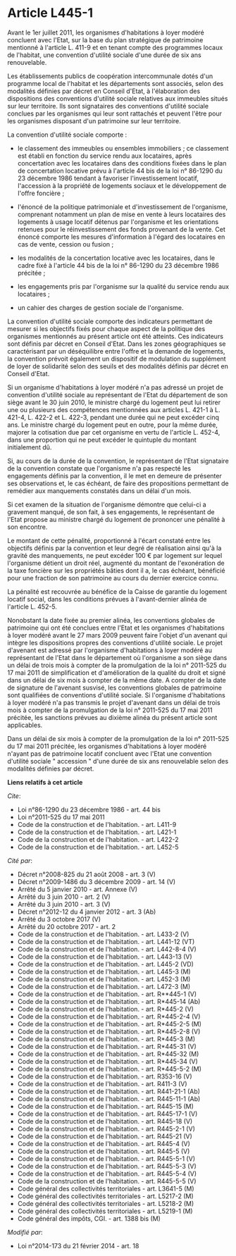 # Article L445-1

Avant le 1er juillet 2011, les organismes d'habitations à loyer modéré concluent avec l'Etat, sur la base du plan stratégique
de patrimoine mentionné à l'article L. 411-9 et en tenant compte des programmes locaux de l'habitat, une convention d'utilité
sociale d'une durée de six ans renouvelable. 

Les établissements publics de coopération intercommunale dotés d'un programme local de l'habitat et les départements sont
associés, selon des modalités définies par décret en Conseil d'Etat, à l'élaboration des dispositions des conventions
d'utilité sociale relatives aux immeubles situés sur leur territoire. Ils sont signataires des conventions d'utilité sociale
conclues par les organismes qui leur sont rattachés et peuvent l'être pour les organismes disposant d'un patrimoine sur leur
territoire. 

La convention d'utilité sociale comporte :

- le classement des immeubles ou ensembles immobiliers ; ce classement est établi en fonction du service rendu aux
locataires, après concertation avec les locataires dans des conditions fixées dans le plan de concertation locative prévu à
l'article 44 bis de la loi n° 86-1290 du 23 décembre 1986 tendant à favoriser l'investissement locatif, l'accession à la
propriété de logements sociaux et le développement de l'offre foncière ;

- l'énoncé de la politique patrimoniale et d'investissement de l'organisme, comprenant notamment un plan de mise en vente à
leurs locataires des logements à usage locatif détenus par l'organisme et les orientations retenues pour le réinvestissement
des fonds provenant de la vente. Cet énoncé comporte les mesures d'information à l'égard des locataires en cas de vente,
cession ou fusion ;

- les modalités de la concertation locative avec les locataires, dans le cadre fixé à l'article 44 bis de la loi n° 86-1290
du 23 décembre 1986 précitée ;

- les engagements pris par l'organisme sur la qualité du service rendu aux locataires ;

- un cahier des charges de gestion sociale de l'organisme. 

La convention d'utilité sociale comporte des indicateurs permettant de mesurer si les objectifs fixés pour chaque aspect de
la politique des organismes mentionnés au présent article ont été atteints. Ces indicateurs sont définis par décret en
Conseil d'Etat. Dans les zones géographiques se caractérisant par un déséquilibre entre l'offre et la demande de logements,
la convention prévoit également un dispositif de modulation du supplément de loyer de solidarité selon des seuils et des
modalités définis par décret en Conseil d'Etat. 

Si un organisme d'habitations à loyer modéré n'a pas adressé un projet de convention d'utilité sociale au représentant de
l'Etat du département de son siège avant le 30 juin 2010, le ministre chargé du logement peut lui retirer une ou plusieurs
des compétences mentionnées aux articles L. 421-1 à L. 421-4, 
L. 422-2 et L. 422-3, pendant une durée qui ne peut excéder cinq ans. Le ministre chargé du logement peut en outre, pour la
même durée, majorer la cotisation due par cet organisme en vertu de l'article L. 452-4, dans une proportion qui ne peut
excéder le quintuple du montant initialement dû. 

Si, au cours de la durée de la convention, le représentant de l'Etat signataire de la convention constate que l'organisme n'a
pas respecté les engagements définis par la convention, il le met en demeure de présenter ses observations et, le cas
échéant, de faire des propositions permettant de remédier aux manquements constatés dans un délai d'un mois. 

Si cet examen de la situation de l'organisme démontre que celui-ci a gravement manqué, de son fait, à ses engagements, le
représentant de l'Etat propose au ministre chargé du logement de prononcer une pénalité à son encontre. 

Le montant de cette pénalité, proportionné à l'écart constaté entre les objectifs définis par la convention et leur degré de
réalisation ainsi qu'à la gravité des manquements, ne peut excéder 100 € par logement sur lequel l'organisme détient un droit
réel, augmenté du montant de l'exonération de la taxe foncière sur les propriétés bâties dont il a, le cas échéant, bénéficié
pour une fraction de son patrimoine au cours du dernier exercice connu. 

La pénalité est recouvrée au bénéfice de la Caisse de garantie du logement locatif social, dans les conditions prévues à
l'avant-dernier alinéa de l'article L. 452-5. 

Nonobstant la date fixée au premier alinéa, les conventions globales de patrimoine qui ont été conclues entre l'Etat et les
organismes d'habitations à loyer modéré avant le 27 mars 2009 peuvent faire l'objet d'un avenant qui intègre les dispositions
propres des conventions d'utilité sociale. Le projet d'avenant est adressé par l'organisme d'habitations à loyer modéré au
représentant de l'Etat dans le département où l'organisme a son siège dans un délai de trois mois à compter de la
promulgation de la loi n° 2011-525 du 17 mai 2011 de simplification et d'amélioration de la qualité du droit et signé dans un
délai de six mois à compter de la même date. A compter de la date de signature de l'avenant susvisé, les conventions globales
de patrimoine sont qualifiées de conventions d'utilité sociale. Si l'organisme d'habitations à loyer modéré n'a pas transmis
le projet d'avenant dans un délai de trois mois à compter de la promulgation de la loi n° 2011-525 du 17 mai 2011 précitée,
les sanctions prévues au dixième alinéa du présent article sont applicables. 

Dans un délai de six mois à compter de la promulgation de la loi n° 2011-525 du 17 mai 2011 précitée, les organismes
d'habitations à loyer modéré n'ayant pas de patrimoine locatif concluent avec l'Etat une convention d'utilité sociale "
accession " d'une durée de six ans renouvelable selon des modalités définies par décret.

**Liens relatifs à cet article**

_Cite_:

  - Loi n°86-1290 du 23 décembre 1986 - art. 44 bis
  - Loi n°2011-525 du 17 mai 2011
  - Code de la construction et de l'habitation. - art. L411-9
  - Code de la construction et de l'habitation. - art. L421-1
  - Code de la construction et de l'habitation. - art. L422-2
  - Code de la construction et de l'habitation. - art. L452-5

_Cité par_:

  - Décret n°2008-825 du 21 août 2008 - art. 3 (V)
  - Décret n°2009-1486 du 3 décembre 2009 - art. 14 (V)
  - Arrêté du 5 janvier 2010 - art. Annexe (V)
  - Arrêté du 3 juin 2010 - art. 2 (V)
  - Arrêté du 3 juin 2010 - art. 3 (V)
  - Décret n°2012-12 du 4 janvier 2012 - art. 3 (Ab)
  - Arrêté du 3 octobre 2017 (V)
  - Arrêté du 20 octobre 2017 - art. 2
  - Code de la construction et de l'habitation. - art. L433-2 (V)
  - Code de la construction et de l'habitation. - art. L441-12 (VT)
  - Code de la construction et de l'habitation. - art. L442-8-4 (V)
  - Code de la construction et de l'habitation. - art. L443-13 (V)
  - Code de la construction et de l'habitation. - art. L445-2 (VD)
  - Code de la construction et de l'habitation. - art. L445-3 (M)
  - Code de la construction et de l'habitation. - art. L452-3 (M)
  - Code de la construction et de l'habitation. - art. L472-3 (M)
  - Code de la construction et de l'habitation. - art. R**445-1 (V)
  - Code de la construction et de l'habitation. - art. R*445-14 (Ab)
  - Code de la construction et de l'habitation. - art. R*445-2 (V)
  - Code de la construction et de l'habitation. - art. R*445-2-4 (V)
  - Code de la construction et de l'habitation. - art. R*445-2-5 (M)
  - Code de la construction et de l'habitation. - art. R*445-2-8 (V)
  - Code de la construction et de l'habitation. - art. R*445-3 (M)
  - Code de la construction et de l'habitation. - art. R*445-31 (V)
  - Code de la construction et de l'habitation. - art. R*445-32 (M)
  - Code de la construction et de l'habitation. - art. R*445-34 (V)
  - Code de la construction et de l'habitation. - art. R*445-5-2 (M)
  - Code de la construction et de l'habitation. - art. R353-16 (V)
  - Code de la construction et de l'habitation. - art. R411-3 (V)
  - Code de la construction et de l'habitation. - art. R441-21-1 (Ab)
  - Code de la construction et de l'habitation. - art. R445-11-1 (Ab)
  - Code de la construction et de l'habitation. - art. R445-15 (M)
  - Code de la construction et de l'habitation. - art. R445-17-1 (V)
  - Code de la construction et de l'habitation. - art. R445-18 (V)
  - Code de la construction et de l'habitation. - art. R445-2-1 (V)
  - Code de la construction et de l'habitation. - art. R445-21 (V)
  - Code de la construction et de l'habitation. - art. R445-4 (V)
  - Code de la construction et de l'habitation. - art. R445-5 (V)
  - Code de la construction et de l'habitation. - art. R445-5-1 (V)
  - Code de la construction et de l'habitation. - art. R445-5-3 (V)
  - Code de la construction et de l'habitation. - art. R445-5-4 (V)
  - Code de la construction et de l'habitation. - art. R445-5-5 (V)
  - Code général des collectivités territoriales - art. L3641-5 (M)
  - Code général des collectivités territoriales - art. L5217-2 (M)
  - Code général des collectivités territoriales - art. L5218-2 (M)
  - Code général des collectivités territoriales - art. L5219-1 (M)
  - Code général des impôts, CGI. - art. 1388 bis (M)

_Modifié par_:

  - Loi n°2014-173 du 21 février 2014 - art. 18
